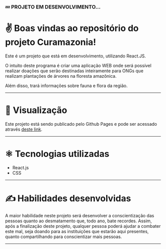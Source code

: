 ### 💤 PROJETO EM DESENVOLVIMENTO...

# ✌️ Boas vindas ao repositório do projeto Curamazonia!

Este é um projeto que está em desenvolvimento, utilizando React.JS.

O intuito deste programa é criar uma aplicação WEB onde será possível realizar doações que serão destinadas inteiramente para ONGs que realizam plantações de árvores na floresta amazônica.

Além disso, trará informações sobre fauna e flora da região.

---

# 👀 Visualização

Este projeto está sendo publicado pelo Github Pages e pode ser acessado através [deste link](https://felipemuller20.github.io/Curamazonia/).

---

# ⚛️ Tecnologias utilizadas

- React.js
- CSS

---

# ✍️ Habilidades desenvolvidas

A maior habilidade neste projeto será desenvolver a conscientização das pessoas quanto ao desmatamento que, todo ano, bate recordes. Assim, após a finalização deste projeto, qualquer pessoa poderá ajudar a combater este mal, seja doando para as instituições que estarão aqui presentes, quanto compartilhando para conscientizar mais pessoas.

--- 
